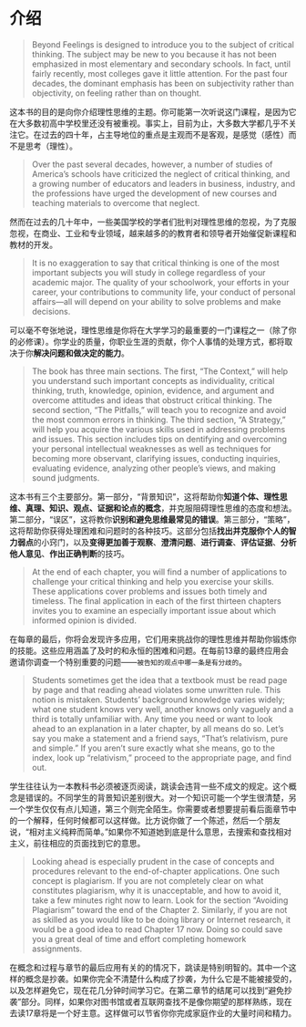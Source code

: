 # 介绍

> Beyond Feelings is designed to introduce you to the subject of critical thinking. The subject may be new to you because it has not been emphasized in most elementary and secondary schools. In fact, until fairly recently, most colleges gave it little attention. For the past four decades, the dominant emphasis has been on subjectivity rather than objectivity, on feeling rather than on thought.

这本书的目的是向你介绍理性思维的主题。你可能第一次听说这门课程，是因为它在大多数初高中学校里还没有被重视。事实上，目前为止，大多数大学都几乎不关注它。在过去的四十年，占主导地位的重点是主观而不是客观，是感觉（感性）而不是思考（理性）。

> Over the past several decades, however, a number of studies of America’s schools have criticized the neglect of critical thinking, and a growing number of educators and leaders in business, industry, and the professions have urged the development of new courses and teaching materials to overcome that neglect.

然而在过去的几十年中，一些美国学校的学者们批判对理性思维的忽视，为了克服忽视，在商业、工业和专业领域，越来越多的的教育者和领导者开始催促新课程和教材的开发。

> It is no exaggeration to say that critical thinking is one of the most important subjects you will study in college regardless of your academic major. The quality of your schoolwork, your efforts in your career, your contributions to community life, your conduct of personal affairs—all will depend on your ability to solve problems and make decisions.

可以毫不夸张地说，理性思维是你将在大学学习的最重要的一门课程之一（除了你的必修课）。你学业的质量，你职业生涯的贡献，你个人事情的处理方式，都将取决于你**解决问题和做决定的能力**。

> The book has three main sections. The first, “The Context,” will help you understand such important concepts as individuality, critical thinking, truth, knowledge, opinion, evidence, and argument and overcome attitudes and ideas that obstruct critical thinking. The second section, “The Pitfalls,” will teach you to recognize and avoid the most common errors in thinking. The third section, “A Strategy,” will help you acquire the various skills used in addressing problems and issues. This section includes tips on dentifying and overcoming your personal intellectual weaknesses as well as techniques for becoming more observant, clarifying issues, conducting inquiries, evaluating evidence, analyzing other people’s views, and making sound judgments.

这本书有三个主要部分。第一部分，“背景知识”，这将帮助你**知道个体、理性思维、真理、知识、观点、证据和论点的概念**，并克服阻碍理性思维的态度和想法。第二部分，“误区”，这将教你**识别和避免思维最常见的错误**。第三部分，“策略”，这将帮助你获得处理困难和问题时的各种技巧。这部分包括**找出并克服你个人的智力弱点**的小窍门，以及**变得更加善于观察**、**澄清问题**、**进行调查**、**评估证据**、**分析他人意见**、**作出正确判断**的技巧。

> At the end of each chapter, you will find a number of applications to challenge your critical thinking and help you exercise your skills. These applications cover problems and issues both timely and timeless. The final application in each of the first thirteen chapters invites you to examine an especially important issue about which informed opinion is divided.

在每章的最后，你将会发现许多应用，它们用来挑战你的理性思维并帮助你锻炼你的技能。这些应用涵盖了及时的和永恒的困难和问题。在每前13章的最终应用会邀请你调查一个特别重要的问题——`被告知的观点中哪一条是有分歧的`。

> Students sometimes get the idea that a textbook must be read page by page and that reading ahead violates some unwritten rule. This notion is mistaken. Students’ background knowledge varies widely; what one student knows very well, another knows only vaguely and a third is totally unfamiliar with. Any time you need or want to look ahead to an explanation  in a later chapter, by all means do so. Let’s say you make a statement and a friend says, “That’s relativism, pure and simple.” If you aren’t sure exactly what she means, go to the index, look up “relativism,” proceed to the appropriate page, and find out.

学生往往认为一本教科书必须被逐页阅读，跳读会违背一些不成文的规定。这个概念是错误的。不同学生的背景知识差别很大。对一个知识可能一个学生很清楚，另一个学生仅仅有点儿知道，第三个则完全陌生。你需要或者想要提前看后面章节中的一个解释，任何时候都可以这样做。比方说你做了一个陈述，然后一个朋友说，“相对主义纯粹而简单。”如果你不知道她到底是什么意思，去搜索和查找相对主义，前往相应的页面找到它的意思。

> Looking ahead is especially prudent in the case of concepts and procedures relevant to the end-of-chapter applications. One such concept is plagiarism. If you are not completely clear on what constitutes plagiarism, why it is unacceptable, and how to avoid it, take a few minutes right now to learn. Look for the section “Avoiding Plagiarism” toward the end of the Chapter 2. Similarly, if you are not as skilled as you would like to be doing library or Internet research, it would be a good idea to read Chapter 17 now. Doing so could save you a great deal of time and effort completing homework assignments.

在概念和过程与章节的最后应用有关的的情况下，跳读是特别明智的。其中一个这样的概念是抄袭。如果你完全不清楚什么构成了抄袭，为什么它是不能被接受的，以及怎样避免它，现在花几分钟时间学习它。在第二章节的结尾可以找到“避免抄袭”部分。同样，如果你对图书馆或者互联网查找不是像你期望的那样熟练，现在去读17章将是一个好主意。这样做可以节省你你完成家庭作业的大量时间和精力。

